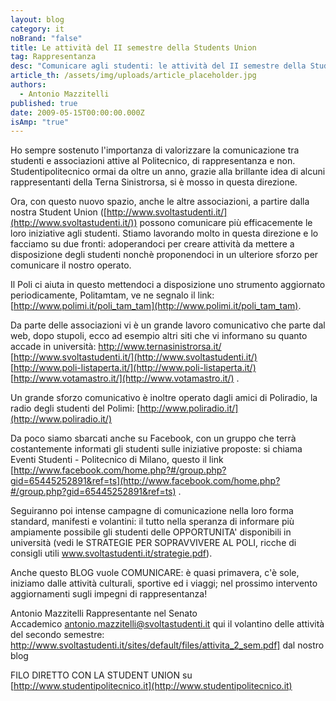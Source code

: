 ```yaml
---
layout: blog
category: it
noBrand: "false"
title: Le attività del II semestre della Students Union
tag: Rappresentanza
desc: "Comunicare agli studenti: le attività del II semestre della Student Union"
article_th: /assets/img/uploads/article_placeholder.jpg
authors:
  - Antonio Mazzitelli
published: true
date: 2009-05-15T00:00:00.000Z
isAmp: "true"
---
```


Ho sempre sostenuto l'importanza di valorizzare la comunicazione tra studenti e associazioni attive al Politecnico, di rappresentanza e non. Studentipolitecnico ormai da oltre un anno, grazie alla brillante idea di alcuni rappresentanti della Terna Sinistrorsa, si è mosso in questa direzione.

Ora, con questo nuovo spazio, anche le altre associazioni, a partire dalla nostra Student Union ([http://www.svoltastudenti.it/](http://www.svoltastudenti.it/)) possono comunicare più efficacemente le loro iniziative agli studenti. Stiamo lavorando molto in questa direzione e lo facciamo su due fronti: adoperandoci per creare attività da mettere a disposizione degli studenti nonchè proponendoci in un ulteriore sforzo per comunicare il nostro operato.

Il Poli ci aiuta in questo mettendoci a disposizione uno strumento aggiornato periodicamente, Politamtam, ve ne segnalo il link: [http://www.polimi.it/poli_tam_tam](http://www.polimi.it/poli_tam_tam).

Da parte delle associazioni vi è un grande lavoro comunicativo che parte dal web, dopo stupoli, ecco ad esempio altri siti che vi informano su quanto accade in università: http://www.ternasinistrorsa.it/ [http://www.svoltastudenti.it/](http://www.svoltastudenti.it/) [http://www.poli-listaperta.it/](http://www.poli-listaperta.it/) [http://www.votamastro.it/](http://www.votamastro.it/) .

Un grande sforzo comunicativo è inoltre operato dagli amici di Poliradio, la radio degli studenti del Polimi: [http://www.poliradio.it/](http://www.poliradio.it/)

Da poco siamo sbarcati anche su Facebook, con un gruppo che terrà costantemente informati gli studenti sulle iniziative proposte: si chiama Eventi Studenti - Politecnico di Milano, questo il link [http://www.facebook.com/home.php?#/group.php?gid=65445252891&ref=ts](http://www.facebook.com/home.php?#/group.php?gid=65445252891&ref=ts) .

Seguiranno poi intense campagne di comunicazione nella loro forma standard, manifesti e volantini: il tutto nella speranza di informare più ampiamente possibile gli studenti delle OPPORTUNITA' disponibili in università (vedi le STRATEGIE PER SOPRAVVIVERE AL POLI, ricche di consigli utili www.svoltastudenti.it/strategie.pdf).

Anche questo BLOG vuole COMUNICARE: è quasi primavera, c'è sole, iniziamo dalle attività culturali, sportive ed i viaggi; nel prossimo intervento aggiornamenti sugli impegni di rappresentanza!

Antonio Mazzitelli Rappresentante nel Senato Accademico antonio.mazzitelli@svoltastudenti.it qui il volantino delle attività del secondo semestre: http://www.svoltastudenti.it/sites/default/files/attivita_2_sem.pdf] dal nostro blog

FILO DIRETTO CON LA STUDENT UNION su [http://www.studentipolitecnico.it](http://www.studentipolitecnico.it)
